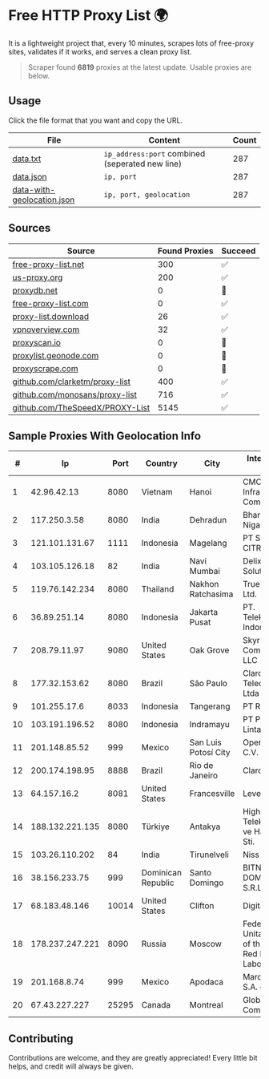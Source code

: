 
# Free HTTP Proxy List 🌍

It is a lightweight project that, every 10 minutes, scrapes lots of free-proxy sites, validates if it works, and serves a clean proxy list.


> Scraper found **6819** proxies at the latest update. Usable proxies are below.

## Usage

Click the file format that you want and copy the URL.


|File|Content|Count|
|----|-------|-----|
|[data.txt](https://raw.githubusercontent.com/themiralay/Proxy-List-World/master/data.txt)|`ip_address:port` combined (seperated new line)|287|
|[data.json](https://raw.githubusercontent.com/themiralay/Proxy-List-World/master/data.json)|`ip, port`|287|
|[data-with-geolocation.json](https://raw.githubusercontent.com/themiralay/Proxy-List-World/master/data-with-geolocation.json)|`ip, port, geolocation`|287|

## Sources

|Source|Found Proxies|Succeed|
|------|-------------|-------|
|[free-proxy-list.net](https://free-proxy-list.net)|300|✅|
|[us-proxy.org](https://www.us-proxy.org)|200|✅|
|[proxydb.net](http://proxydb.net)|0|🚫|
|[free-proxy-list.com](https://free-proxy-list.com/?page=&port=&type%5B%5D=http&type%5B%5D=https&up_time=0&search=Search)|0|✅|
|[proxy-list.download](https://www.proxy-list.download/HTTP)|26|✅|
|[vpnoverview.com](https://vpnoverview.com/privacy/anonymous-browsing/free-proxy-servers)|32|✅|
|[proxyscan.io](https://www.proxyscan.io)|0|🚫|
|[proxylist.geonode.com](https://proxylist.geonode.com/api/proxy-list?limit=300&page=1&sort_by=lastChecked&sort_type=desc&protocols=http,https)|0|🚫|
|[proxyscrape.com](https://api.proxyscrape.com/v2/?request=displayproxies&protocol=http&timeout=10000&country=all&ssl=all&anonymity=all)|0|🚫|
|[github.com/clarketm/proxy-list](https://raw.githubusercontent.com/clarketm/proxy-list/master/proxy-list-raw.txt)|400|✅|
|[github.com/monosans/proxy-list](https://raw.githubusercontent.com/monosans/proxy-list/main/proxies/http.txt)|716|✅|
|[github.com/TheSpeedX/PROXY-List](https://raw.githubusercontent.com/TheSpeedX/PROXY-List/master/http.txt)|5145|✅|


## Sample Proxies With Geolocation Info

|#|Ip|Port|Country|City|Internet Service Provider|
|-|--|----|-------|----|-------------------------|
|1|42.96.42.13|8080|Vietnam|Hanoi|CMC Telecom Infrastructure Company|
|2|117.250.3.58|8080|India|Dehradun|Bharat Sanchar Nigam Ltd|
|3|121.101.131.67|1111|Indonesia|Magelang|PT SELARAS CITRA TERABIT|
|4|103.105.126.18|82|India|Navi Mumbai|Delix Net Solutions Pvt. Ltd|
|5|119.76.142.234|8080|Thailand|Nakhon Ratchasima|True Internet Co., Ltd.|
|6|36.89.251.14|8080|Indonesia|Jakarta Pusat|PT. Telekomunikasi Indonesia|
|7|208.79.11.97|9080|United States|Oak Grove|Skyrider Communications LLC|
|8|177.32.153.62|8080|Brazil|São Paulo|Claro NXT Telecomunicacoes Ltda|
|9|101.255.17.6|8033|Indonesia|Tangerang|PT Remala Abadi|
|10|103.191.196.52|8080|Indonesia|Indramayu|PT Pangkalan Lintas Data|
|11|201.148.85.52|999|Mexico|San Luis Potosí City|Operbes, S.A. de C.V.|
|12|200.174.198.95|8888|Brazil|Rio de Janeiro|Claro S.A|
|13|64.157.16.2|8081|United States|Francesville|Level 3|
|14|188.132.221.135|8080|Türkiye|Antakya|High Speed Telekomunikasyon ve Hab. Hiz. Ltd. Sti.|
|15|103.26.110.202|84|India|Tirunelveli|Niss Networks|
|16|38.156.233.75|999|Dominican Republic|Santo Domingo|BITNET DOMINICANA, S.R.L.|
|17|68.183.48.146|10014|United States|Clifton|DigitalOcean, LLC|
|18|178.237.247.221|8090|Russia|Moscow|Federal State Unitary Enterprise of the Order of the Red Banner of Labour "Russ|
|19|201.168.8.74|999|Mexico|Apodaca|Marcatel Com, S.A. de C.V.|
|20|67.43.227.227|25295|Canada|Montreal|GloboTech Communications|



## Contributing

Contributions are welcome, and they are greatly appreciated! Every
little bit helps, and credit will always be given.

